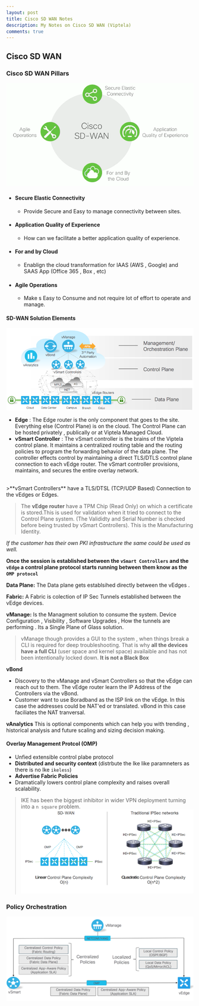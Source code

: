 ```yaml
---
layout: post
title: Cisco SD WAN Notes
description: My Notes on Cisco SD WAN (Viptela)
comments: true
---
```


## Cisco SD WAN

### Cisco SD WAN Pillars


![](/assets/markdown-img-paste-20180810193849584.png)

- #### Secure Elastic Connectivity
  - Provide Secure and Easy to manage connectivity between sites.
- #### Application Quality of Experience
  - How can we facilitate a better application quality of experience.
- #### For and by Cloud
  - Enablign the cloud transformation for IAAS (AWS , Google) and SAAS App (Office 365 , Box , etc)
- #### Agile Operations
  - Make s Easy to Consume and not require lot of effort to operate and manage.


#### SD-WAN Solution Elements

![](/assets/markdown-img-paste-20180810194553352.png)

- **Edge** : The Edge router is the only component that goes to the site. Everything else (Control Plane) is on the cloud. The Control Plane can be hosted privately , publically or at Viptela Managed Cloud.
- **vSmart Controller** : The vSmart controller is the brains of the Viptela control plane. It maintains a centralized routing table and the routing policies to program the forwarding behavior of the data plane. The controller effects control by maintaining a direct TLS/DTLS control plane connection to each vEdge router. The vSmart controller provisions, maintains, and secures the entire overlay network.
<br>
  >**vSmart Controllers** have a TLS/DTSL (TCP/UDP Based) Connection to the vEdges or Edges.

  > The **vEdge router** have a TPM Chip (Read Only) on which a certificate is stored.This is used for validation when it tried to connect to the Control Plane system. (The Valididty and Serial Number is checked before being trusted by vSmart Controllers). This is the Manufacturing Identity.

  *If the customer has their own PKI infrastructure the same could be used as well.*

**Once the session is established between the `vSmart Controllers` and the `vEdge` a control plane protocol starts running between them know as the `OMP protocol`**

**Data Plane:** The Data plane gets establsihed directly between the vEdges .

**Fabric:** A Fabric is colection of IP Sec Tunnels established between the vEdge devices.

**vManage:** Is the Managment solution to consume the system. Device Configuration , Visibility , Software Upgrades , How the tunnels are performing . Its a Single Plane of Glass solution.

> vManage though provides a GUI to the system , when things break a CLI is required for deep troubleshooting. That is why **all the devices have a full CLI** (user space and kernel space) availaible and has not been intentionally locked down. **It is not a Black Box**

**vBond**
 - Discovery to the vManage and vSmart Controllers so that the vEdge can reach out to them. The vEdge router learn the IP Address of the Controllers via the vBond.
 - Customer want to use Boradband as the ISP link on the vEdge. In this case the addresses could be NAT'ed or translated. vBond in this case faciliates the NAT tranversal.

 **vAnalytics** This is optional components which can help you with trending , historical analysis and future scaling and sizing decision making.


#### Overlay Management Protcol (OMP)

- Unfied extensible control plabe protocol
- **Distributed and security context** (distrbute the Ike like paramneters as there is no Ike `ikeless`)
- **Advertise Fabric Policies**
- Dramatically lowers control plane complexity and raises overall scalability.


> IKE has been the biggest inhibitor in  wider VPN deployment turning into a `n square` problem.
![](/assets/markdown-img-paste-20180810202246637.png)


### Policy Orchestration


![](/assets/markdown-img-paste-20180811103120870.png)




<br><br><br><br><br><br><br><br><br><br><br><br><br><br><br><br><br><br>
